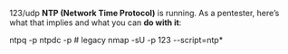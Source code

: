 123/udp
**NTP (Network Time Protocol)** is running. As a pentester, here’s what that implies and what you can **do with it**:

ntpq -p <target>
ntpdc -p <target>  # legacy
nmap -sU -p 123 --script=ntp* <target>
